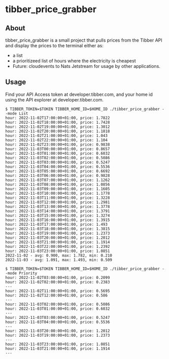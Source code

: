 # tibber_price_grabber
## About

tibber_price_grabber is a small project that pulls prices from the Tibber API and display the prices to the terminal either as:
* a list
* a prioritizeed list of hours where the electricity is cheapest
* Future: cloudevents to Nats Jetstream for usage by other applications.


## Usage

Find your API Access token at developer.tibber.com, and your home id using the API explorer at developer.tibber.com.

```
$ TIBBER_TOKEN=$TOKEN TIBBER_HOME_ID=$HOME_ID ./tibber_price_grabber --mode List 
hour: 2022-11-02T17:00:00+01:00, price: 1.7822
hour: 2022-11-02T18:00:00+01:00, price: 1.7428
hour: 2022-11-02T19:00:00+01:00, price: 1.3012
hour: 2022-11-02T20:00:00+01:00, price: 1.1818
hour: 2022-11-02T21:00:00+01:00, price: 1.043
hour: 2022-11-02T22:00:00+01:00, price: 1.104
hour: 2022-11-02T23:00:00+01:00, price: 0.9838
hour: 2022-11-03T00:00:00+01:00, price: 0.8657
hour: 2022-11-03T01:00:00+01:00, price: 0.6032
hour: 2022-11-03T02:00:00+01:00, price: 0.5086
hour: 2022-11-03T03:00:00+01:00, price: 0.5247
hour: 2022-11-03T04:00:00+01:00, price: 0.5536
hour: 2022-11-03T05:00:00+01:00, price: 0.6692
hour: 2022-11-03T06:00:00+01:00, price: 0.9828
hour: 2022-11-03T07:00:00+01:00, price: 1.1262
hour: 2022-11-03T08:00:00+01:00, price: 1.0856
hour: 2022-11-03T09:00:00+01:00, price: 1.1605
hour: 2022-11-03T10:00:00+01:00, price: 1.1778
hour: 2022-11-03T11:00:00+01:00, price: 1.3228
hour: 2022-11-03T12:00:00+01:00, price: 1.2981
hour: 2022-11-03T13:00:00+01:00, price: 1.3778
hour: 2022-11-03T14:00:00+01:00, price: 1.3791
hour: 2022-11-03T15:00:00+01:00, price: 1.3274
hour: 2022-11-03T16:00:00+01:00, price: 1.3915
hour: 2022-11-03T17:00:00+01:00, price: 1.493
hour: 2022-11-03T18:00:00+01:00, price: 1.3815
hour: 2022-11-03T19:00:00+01:00, price: 1.2373
hour: 2022-11-03T20:00:00+01:00, price: 1.2012
hour: 2022-11-03T21:00:00+01:00, price: 1.1914
hour: 2022-11-03T22:00:00+01:00, price: 1.2392
hour: 2022-11-03T23:00:00+01:00, price: 1.0851
2022-11-02 - avg: 0.900, max: 1.782, min: 0.210
2022-11-03 - avg: 1.091, max: 1.493, min: 0.509
```

```
$ TIBBER_TOKEN=$TOKEN TIBBER_HOME_ID=$HOME_ID ./tibber_price_grabber --mode Priority
hour: 2022-11-02T03:00:00+01:00, price: 0.2099
hour: 2022-11-02T02:00:00+01:00, price: 0.2383
---
hour: 2022-11-02T11:00:00+01:00, price: 0.5695
hour: 2022-11-02T12:00:00+01:00, price: 0.586
---
hour: 2022-11-03T02:00:00+01:00, price: 0.5086
hour: 2022-11-03T01:00:00+01:00, price: 0.6032
---
hour: 2022-11-03T03:00:00+01:00, price: 0.5247
hour: 2022-11-03T04:00:00+01:00, price: 0.5536
---
hour: 2022-11-03T20:00:00+01:00, price: 1.2012
hour: 2022-11-03T19:00:00+01:00, price: 1.2373
---
hour: 2022-11-03T23:00:00+01:00, price: 1.0851
hour: 2022-11-03T21:00:00+01:00, price: 1.1914
---
```
